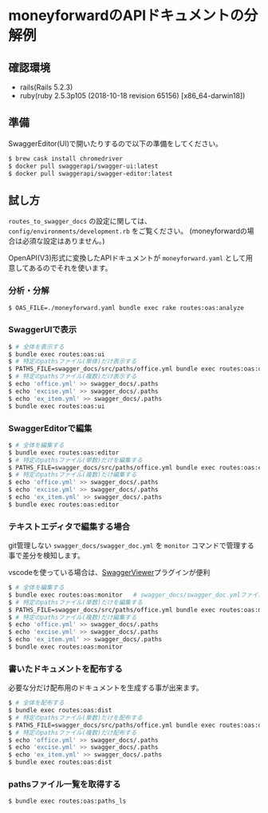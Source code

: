 # moneyforwardのAPIドキュメントの分解例

## 確認環境

- rails(Rails 5.2.3)
- ruby(ruby 2.5.3p105 (2018-10-18 revision 65156) [x86_64-darwin18])

## 準備

SwaggerEditor(UI)で開いたりするので以下の準備をしてください。

```bash
$ brew cask install chromedriver
$ docker pull swaggerapi/swagger-ui:latest
$ docker pull swaggerapi/swagger-editor:latest
```

## 試し方

`routes_to_swagger_docs` の設定に関しては、 `config/environments/development.rb` をご覧ください。
(moneyforwardの場合は必須な設定はありません。)

OpenAPI(V3)形式に変換したAPIドキュメントが `moneyforward.yaml` として用意してあるのでそれを使います。

### 分析・分解

```bash
$ OAS_FILE=./moneyforward.yaml bundle exec rake routes:oas:analyze
```

### SwaggerUIで表示

```bash
$ # 全体を表示する
$ bundle exec routes:oas:ui
$ # 特定のpathsファイル(単体)だけ表示する
$ PATHS_FILE=swagger_docs/src/paths/office.yml bundle exec routes:oas:ui
$ # 特定のpathsファイル(複数)だけ表示する
$ echo 'office.yml' >> swagger_docs/.paths
$ echo 'excise.yml' >> swagger_docs/.paths
$ echo 'ex_item.yml' >> swagger_docs/.paths
$ bundle exec routes:oas:ui
```

### SwaggerEditorで編集

```bash
$ # 全体を編集する
$ bundle exec routes:oas:editor
$ # 特定のpathsファイル(単数)だけを編集する
$ PATHS_FILE=swagger_docs/src/paths/office.yml bundle exec routes:oas:editor
$ # 特定のpathsファイル(複数)だけ編集する
$ echo 'office.yml' >> swagger_docs/.paths
$ echo 'excise.yml' >> swagger_docs/.paths
$ echo 'ex_item.yml' >> swagger_docs/.paths
$ bundle exec routes:oas:editor
```

### テキストエディタで編集する場合

git管理しない `swagger_docs/swagger_doc.yml` を `monitor` コマンドで管理する事で差分を検知します。

vscodeを使っている場合は、[SwaggerViewer](https://marketplace.visualstudio.com/items?itemName=Arjun.swagger-viewer)プラグインが便利

```bash
$ # 全体を編集する
$ bundle exec routes:oas:monitor   # swagger_docs/swagger_doc.ymlファイルを編集する。
$ # 特定のpathsファイル(単数)だけを編集する
$ PATHS_FILE=swagger_docs/src/paths/office.yml bundle exec routes:oas:monitor
$ # 特定のpathsファイル(複数)だけ編集する
$ echo 'office.yml' >> swagger_docs/.paths
$ echo 'excise.yml' >> swagger_docs/.paths
$ echo 'ex_item.yml' >> swagger_docs/.paths
$ bundle exec routes:oas:monitor
```

### 書いたドキュメントを配布する

必要な分だけ配布用のドキュメントを生成する事が出来ます。

```bash
$ # 全体を配布する
$ bundle exec routes:oas:dist
$ # 特定のpathsファイル(単数)だけを配布する
$ PATHS_FILE=swagger_docs/src/paths/office.yml bundle exec routes:oas:dist
$ # 特定のpathsファイル(複数)だけ配布する
$ echo 'office.yml' >> swagger_docs/.paths
$ echo 'excise.yml' >> swagger_docs/.paths
$ echo 'ex_item.yml' >> swagger_docs/.paths
$ bundle exec routes:oas:dist
```

### pathsファイル一覧を取得する

```bash
$ bundle exec routes:oas:paths_ls
```
